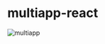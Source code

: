 # multiapp-react
![multiapp](https://user-images.githubusercontent.com/80994897/156028898-7e76af5c-b36c-4371-8908-3eefa425525b.gif)
